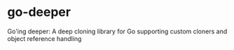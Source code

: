 # go-deeper
Go'ing deeper: A deep cloning library for Go supporting custom cloners and object reference handling

